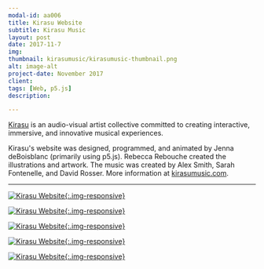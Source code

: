 ```yaml
---
modal-id: aa006
title: Kirasu Website
subtitle: Kirasu Music
layout: post
date: 2017-11-7
img:
thumbnail: kirasumusic/kirasumusic-thumbnail.png
alt: image-alt
project-date: November 2017
client:
tags: [Web, p5.js]
description:

---
```


[Kirasu](http://www.kirasumusic.com/) is an audio-visual artist collective committed to creating interactive, immersive, and innovative musical experiences.  

Kirasu's website was designed, programmed, and animated by Jenna deBoisblanc (primarily using p5.js). Rebecca Rebouche created the illustrations and artwork. The music was created by Alex Smith, Sarah Fontenelle, and David Rosser. More information at [kirasumusic.com](http://www.kirasumusic.com/).

---

[![Kirasu Website]({{site.url}}/img/portfolio/kirasumusic/1.png){:.img-responsive}](http://www.kirasumusic.com/)

[![Kirasu Website]({{site.url}}/img/portfolio/kirasumusic/2.png){:.img-responsive}](http://www.kirasumusic.com/)


[![Kirasu Website]({{site.url}}/img/portfolio/kirasumusic/3.png){:.img-responsive}](http://www.kirasumusic.com/music/delta-waves.html)


[![Kirasu Website]({{site.url}}/img/portfolio/kirasumusic/4.png){:.img-responsive}](http://www.kirasumusic.com/music/kirasu.html)


[![Kirasu Website]({{site.url}}/img/portfolio/kirasumusic/5.png){:.img-responsive}](http://www.kirasumusic.com/music/song-for-m.html)
